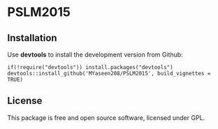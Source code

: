 # PSLM2015

## Installation
Use **devtools** to install the development version from Github:

```{r}
if(!require("devtools")) install.packages("devtools")
devtools::install_github('MYaseen208/PSLM2015', build_vignettes = TRUE)
```

## License
This package is free and open source software, licensed under GPL.
